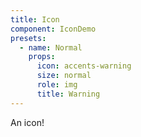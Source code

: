 ```yaml
---
title: Icon
component: IconDemo
presets:
  - name: Normal
    props:
      icon: accents-warning
      size: normal
      role: img
      title: Warning
---
```


An icon!
